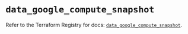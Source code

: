 # `data_google_compute_snapshot`

Refer to the Terraform Registry for docs: [`data_google_compute_snapshot`](https://registry.terraform.io/providers/hashicorp/google/6.40.0/docs/data-sources/compute_snapshot).

